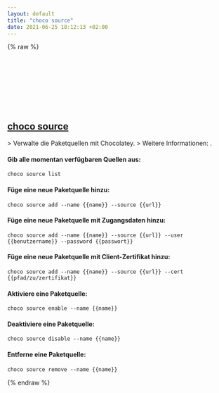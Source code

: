 ```yaml
---
layout: default
title: "choco source"
date: 2021-06-25 18:12:13 +02:00
---
```

{% raw %}
<h2 id="choco-source">
  <a href="/de/windows/choco-source.html">choco source</a> <a href="#choco-source"><svg class="icon">
    <use href="/assets/images/unicode_sprite.svg#link" />
  </svg></a>
</h2>
> Verwalte die Paketquellen mit Chocolatey.
> Weitere Informationen: <https://chocolatey.org/docs/commands-source>.

#### Gib alle momentan verfügbaren Quellen aus:
```shell
choco source list
```
#### Füge eine neue Paketquelle hinzu:
```shell
choco source add --name {{name}} --source {{url}}
```
#### Füge eine neue Paketquelle mit Zugangsdaten hinzu:
```shell
choco source add --name {{name}} --source {{url}} --user {{benutzername}} --password {{passwort}}
```
#### Füge eine neue Paketquelle mit Client-Zertifikat hinzu:
```shell
choco source add --name {{name}} --source {{url}} --cert {{pfad/zu/zertifikat}}
```
#### Aktiviere eine Paketquelle:
```shell
choco source enable --name {{name}}
```
#### Deaktiviere eine Paketquelle:
```shell
choco source disable --name {{name}}
```
#### Entferne eine Paketquelle:
```shell
choco source remove --name {{name}}
```
{% endraw %}